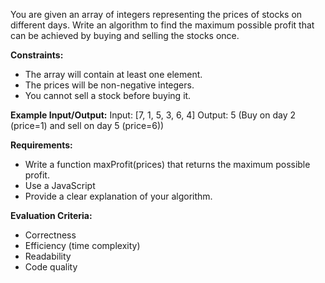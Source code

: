 You are given an array of integers representing the prices of stocks on different days. Write an algorithm to find the maximum possible profit that can be achieved by buying and selling the stocks once.

**Constraints:**
- The array will contain at least one element.
- The prices will be non-negative integers.
- You cannot sell a stock before buying it.

**Example Input/Output:**
Input: [7, 1, 5, 3, 6, 4]
Output: 5 (Buy on day 2 (price=1) and sell on day 5 (price=6))

**Requirements:**
- Write a function maxProfit(prices) that returns the maximum possible profit.
- Use a JavaScript
- Provide a clear explanation of your algorithm.

**Evaluation Criteria:**
- Correctness
- Efficiency (time complexity)
- Readability
- Code quality
